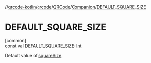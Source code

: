 //[qrcode-kotlin](../../../../index.md)/[qrcode](../../index.md)/[QRCode](../index.md)/[Companion](index.md)/[DEFAULT_SQUARE_SIZE](-d-e-f-a-u-l-t_-s-q-u-a-r-e_-s-i-z-e.md)

# DEFAULT_SQUARE_SIZE

[common]\
const val [DEFAULT_SQUARE_SIZE](-d-e-f-a-u-l-t_-s-q-u-a-r-e_-s-i-z-e.md): [Int](https://kotlinlang.org/api/latest/jvm/stdlib/kotlin-stdlib/kotlin/-int/index.html)

Default value of [squareSize](../square-size.md).
